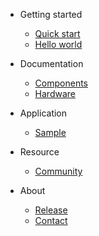 - Getting started
  - [Quick start](quickstart.md)
  - [Hello world](helloworld.md)

- Documentation
  - [Components](components.md)
  - [Hardware](hardware.md)

- Application
  - [Sample](sample.md)

- Resource
  - [Community](community.md)

- About
  - [Release](release.md)
  - [Contact](contact.md)
